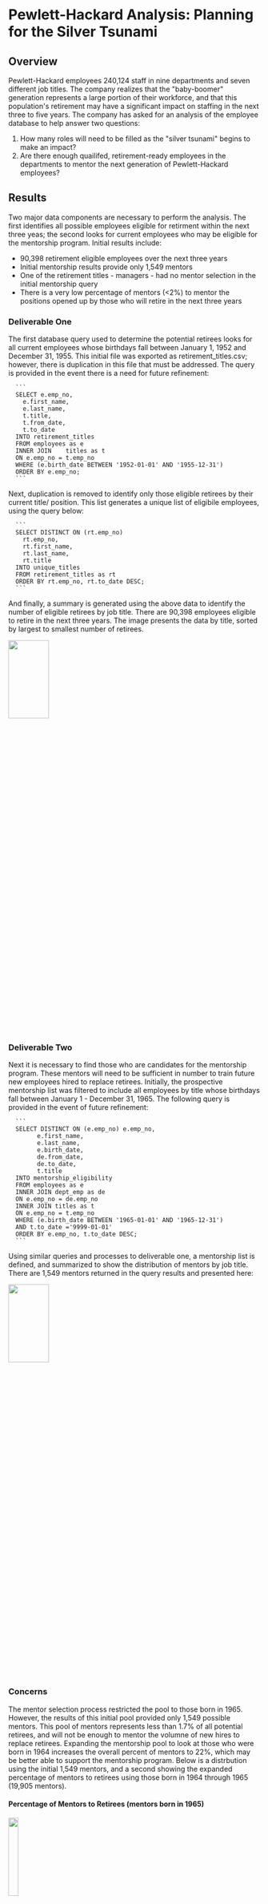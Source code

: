 # Pewlett-Hackard Analysis: Planning for the Silver Tsunami

## Overview
Pewlett-Hackard employees 240,124 staff in nine departments and seven different job titles. The company realizes that the "baby-boomer" generation represents a large portion of their workforce, and that this population's retirement may have a significant impact on staffing in the next three to five years. The company has asked for an analysis of the employee database to help answer two questions:
1. How many roles will need to be filled as the "silver tsunami" begins to make an impact?
2. Are there enough quailifed, retirement-ready employees in the departments to mentor the next generation of Pewlett-Hackard employees?

## Results
Two major data components are necessary to perform the analysis. The first identifies all possible employees eligible for retirment within the next three yeas; the second looks for current employees who may be eligible for the mentorship program. Initial results include:
- 90,398 retirement eligible employees over the next three years
- Initial mentorship results provide only 1,549 mentors
- One of the retirement titles - managers - had no mentor selection in the initial mentorship query
- There is a very low percentage of mentors (<2%) to mentor the positions opened up by those who will retire in the next three years

### Deliverable One
The first database query used to determine the potential retirees looks for all current employees whose birthdays fall between January 1, 1952 and December 31, 1955. This initial file was exported as retirement_titles.csv; however, there is duplication in this file that must be addressed. The query is provided in the event there is a need for future refinement:

      ```
      SELECT e.emp_no, 
        e.first_name, 
        e.last_name, 
        t.title, 
        t.from_date, 
        t.to_date
      INTO retirement_titles
      FROM employees as e
      INNER JOIN	titles as t
      ON e.emp_no = t.emp_no
      WHERE (e.birth_date BETWEEN '1952-01-01' AND '1955-12-31')
      ORDER BY e.emp_no;
      ```

Next, duplication is removed to identify only those eligible retirees by their current title/ position. This list generates a unique list of eligibile employees, using the query below:

      ```
      SELECT DISTINCT ON (rt.emp_no)
        rt.emp_no, 
        rt.first_name, 
        rt.last_name, 
        rt.title
      INTO unique_titles
      FROM retirement_titles as rt
      ORDER BY rt.emp_no, rt.to_date DESC;
      ```
And finally, a summary is generated using the above data to identify the number of eligible retirees by job title. There are 90,398 employees eligible to retire in the next three years. The image presents the data by title, sorted by largest to smallest number of retirees.

<img src ="images/retiring_titles_table.png" width="40%" height="20%">

### Deliverable Two
Next it is necessary to find those who are candidates for the mentorship program. These mentors will need to be sufficient in number to train future new employees hired to replace retirees. Initially, the prospective mentorship list was filtered to include all employees by title whose birthdays fall between January 1 - December 31, 1965. The following query is provided in the event of future refinement:

      ```
      SELECT DISTINCT ON (e.emp_no) e.emp_no, 
            e.first_name, 
            e.last_name, 
            e.birth_date,
            de.from_date,
            de.to_date,
            t.title
      INTO mentorship_eligibility
      FROM employees as e
      INNER JOIN dept_emp as de
      ON e.emp_no = de.emp_no
      INNER JOIN titles as t
      ON e.emp_no = t.emp_no
      WHERE (e.birth_date BETWEEN '1965-01-01' AND '1965-12-31')
      AND t.to_date ='9999-01-01'
      ORDER BY e.emp_no, t.to_date DESC;
      ```
Using similar queries and processes to deliverable one, a mentorship list is defined, and summarized to show the distribution of mentors by job title. There are 1,549 mentors returned in the query results and presented here:

<img src = "images/mentor_summary_by_title.png" width="40%" height="20%">

### Concerns
The mentor selection process restricted the pool to those born in 1965. However, the results of this initial pool provided only 1,549 possible mentors. This pool of mentors represents less than 1.7% of all potential retirees, and will not be enough to mentor the volumne of new hires to replace retirees. Expanding the mentorship pool to look at those who were born in 1964 increases the overall percent of mentors to 22%, which may be better able to support the mentorship program. Below is a distrbution using the initial 1,549 mentors, and a second showing the expanded percentage of mentors to retirees using those born in 1964 through 1965 (19,905 mentors).

#### Percentage of Mentors to Retirees (mentors born in 1965)

<img src = "images/percent_mentors_to_retirees.png" weight="40%" height="20%">

#### Percentage of Expanded Mentors to Retirees (mentors born between 1964 and 1965)

<img src = "images/percent_expanded_mentors_to_retirees.png" weight="40%" height="20%">

Two comparisons queries were used to provide a percent coverage mentor / retiree by title to evaluate coverage. The query for the expanded mentors is provided in the event it needs to be refined in the future:

            ```
            SELECT rt.title "Retiree Title", rt.count retirees,
                        mentor_count, 
                        ROUND(CAST(mentor_count AS DEC) / CAST(rt.count AS DEC)*100,2) AS percent_mentors
            FROM retiring_titles AS rt
            LEFT JOIN mentor_summary_expanded AS ms
            ON rt.title = mentor_title
            GROUP BY "Retiree Title", mentor_count, retirees;
            ```

Another concern arose when looking at expanding the mentorship pool to include employees born in 1966. The query returned no results for employees born in 1966. This result seems unusual, and should be investigated. 

## Summary of the Analysis
Of the 240,124 employees, 90,398 distributed over seven different positions are eligible to retire within the next three years. This number represents nearly 38% of the company's workforce. The total number of mentors as initially defined is 1,549 employees. Other data gleened from the queries include:

- Senior Engineers are the largest potential retiree pool with over 29,000 employees, or nearly 30% of the retirement elegible employees;
- Senior Staff is the second largest potential retiree pool with over 28,000 employees, again representing nearly 30% of total retirement eligible employees;
- The mentor selection pool represents less than 2% (1549 mentors) of the total retirement eligible employees (90,398 possible retirees);
- Nearly 70% of all possible retirees are in senior positions;
- Nearly 50% of a possible retirees are "senior engineers" or "engineers";

Expanding the mentorship selection query to include those born in 1964 increases the mentorship pool to 19,905 possible mentors, or 22% of the retirement pool. In addition, Pewlett-Hackard may want to seek out local or regional universities to recruit their pool of engineers. Engineers are highly sought after, and the analysis shows engineer positions make up a large portion of those riding the "silver tsunami". Due to the significant number of senior engineers anticipated to retire in the next three years, the company may also want to initiate a mentorship program with this group of retirees in order to build their next senior level engineers before they department the company.



